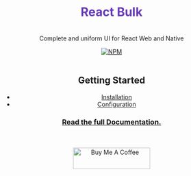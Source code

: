 <div align="center">
  <h1 style="color: #673AB7;">
    <br>
    React Bulk
    <br>
  </h1>

  <p>
    <br>
    Complete and uniform UI for React Web and Native
    <br>
  </p>

  <a href="https://www.npmjs.com/package/@react-bulk/core">
   <img src="https://img.shields.io/npm/v/@react-bulk/core.svg" alt="NPM" />
  </a>

  <br>
  <br>

  ## Getting Started
  - [Installation](https://rbk.caioedut.com/docs/getting-started/installation)
  - [Configuration](https://rbk.caioedut.com/docs/getting-started/configuration)

  ### [Read the full Documentation.](https://rbk.caioedut.com/)

  <br>
  <br>

  <a href="https://www.buymeacoffee.com/caioedut" target="_blank">
    <img src="https://cdn.buymeacoffee.com/buttons/v2/default-violet.png" alt="Buy Me A Coffee" width="180" height="50">
  </a>
</div>
